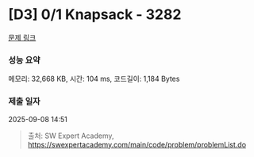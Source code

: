 # [D3] 0/1 Knapsack - 3282 

[문제 링크](https://swexpertacademy.com/main/code/problem/problemDetail.do?contestProbId=AWBJAVpqrzQDFAWr) 

### 성능 요약

메모리: 32,668 KB, 시간: 104 ms, 코드길이: 1,184 Bytes

### 제출 일자

2025-09-08 14:51



> 출처: SW Expert Academy, https://swexpertacademy.com/main/code/problem/problemList.do